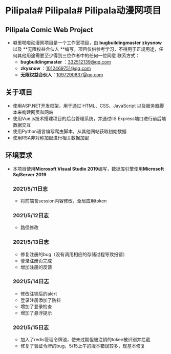 
# Pilipala# Pilipala# Pilipala动漫网项目
## Pilipala Comic Web Project
- 噼里啪啦动漫网项目是一个工作室项目，由 **bugbuildingmaster**   **zkysnow** 以及  **无限权益合伙人 **编写，项目仅供参考学习，不得用于正规用途，任何其他用途需要至少得到三位作者中的任何一位同意
  联系方式：
  - **bugbuildingmaster**   ：332512139@qq.com
  - **zkysnow** ：1012469751@qq.com
  - **无限权益合伙人**：1097290837@qq.com
## 关于项目
- 使用ASP.NET开发框架，用于通过 HTML、CSS、JavaScript 以及服务器脚本来构建网页和网站
- 使用Vue.js技术搭建项目的后台管理系统，并通过IIS Express端口进行前后端数据交互
- 使用Python语言编写爬虫脚本，从其他网站获取初始数据
- 使用RSA非对称加密进行相关数据加密
## 环境要求
- 本项目使用**Microsoft Visual Studio 2019**编写，数据库引擎使用**Microsoft SqlServer 2019**

  ### 2021/5/11日志

  - 将前端含session内容修改，全局应用token

  ### 2021/5/12日志

  - 路径修改

  ### 2021/5/13日志

  - 修复注册的bug（没有调用相应的存储过程导致报错）
  - 登录注册页完成
  - 增加注册的反馈

  ### 2021/5/14日志

  - 修改注销后的alert
  - 登录注册添加了防抖
  - 增加了登录检查
  - 增加了悬浮提示

  ### 2021/5/15日志

  - 加入了redis管理令牌池，使未过期但被注销的token被识别并拦截
  - 修复了验证令牌的bug，5/15上午的版本错误较多，现基本修复


